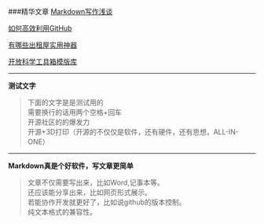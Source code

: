 ###精华文章
[Markdown写作浅谈](http://www.yangzhiping.com/tech/r-markdown-knitr.html)  

[如何高效利用GitHub](http://www.yangzhiping.com/tech/github.html)

[有哪些出租屋实用神器](https://www.zhihu.com/question/23271389#answer-4935325)  

[开放科学工具箱模版库](https://github.com/ouyangzhiping/openscience/blob/master/README.md)

--------
**测试文字**
>下面的文字是是测试用的  
>需要换行的话用两个空格+回车  
>开源社区的的爆发力  
>开源+3D打印（开源的不仅仅是软件，还有硬件，还有思想，ALL-IN-ONE）

--------
**Markdown真是个好软件，写文章更简单**
>文章不仅需要写出来，比如Word,记事本等。  
>还应该能分享出来，比如网页形式展示。  
>若能协作开发就更好了，比如说github的版本控制。  
>纯文本格式的兼容性。





